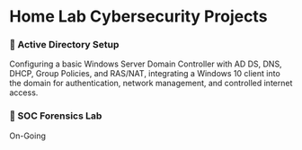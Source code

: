# Home Lab Cybersecurity Projects

### 📂 Active Directory Setup
Configuring a basic Windows Server Domain Controller with AD DS, DNS, DHCP, Group Policies, and RAS/NAT, integrating a Windows 10 client into the domain for authentication, network management, and controlled internet access.

### 📂 SOC Forensics Lab
On-Going
